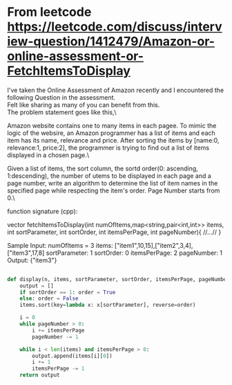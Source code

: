 # From leetcode https://leetcode.com/discuss/interview-question/1412479/Amazon-or-online-assessment-or-FetchItemsToDisplay

I've taken the Online Assessment of Amazon recently and I encountered the following Question in the assessment.\
Felt like sharing as many of you can benefit from this.\
The problem statement goes like this,\

Amazon website contains one to many items in each pagee. To mimic the logic of the websire, an Amazon programmer has a list of items and each item has its name, relevance and price. After sorting the items by [name:0, relevance:1, price:2], the programmer is trying to find out a list of items displayed in a chosen page.\

Given a list of items, the sort column, the sortd order(0: ascending, 1:descending), the number of utems to be displayed in each page and a page number, write an algorithm to determine the list of item names in the specified page while respecting the item's order. Page Number starts from 0.\



function signature (cpp):

vector<string> fetchItemsToDisplay(int numOfItems,map<string,pair<int,int>> items, int sortParameter, int sortOrder, int itemsPerPage,
int pageNumber){
	//...//
}
  
  
Sample Input:
numOfItems = 3
items: ["item1",10,15],["item2",3,4],["item3",17,8]
sortParameter: 1
sortOrder: 0
itemsPerPage: 2
pageNumber: 1
Output:
{"item3"}
	
	
```python 
	
def display(n, items, sortParameter, sortOrder, itemsPerPage, pageNumber):
    output = []
    if sortOrder == 1: order = True
    else: order = False
    items.sort(key=lambda x: x[sortParameter], reverse=order)

    i = 0
    while pageNumber > 0:
        i += itemsPerPage
        pageNumber -= 1

    while i < len(items) and itemsPerPage > 0:
        output.append(items[i][0])
        i += 1
        itemsPerPage -= 1
    return output
```
